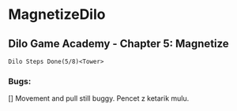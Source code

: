 # MagnetizeDilo

## Dilo Game Academy - Chapter 5: Magnetize

    Dilo Steps Done(5/8)<Tower>

### Bugs:

[] Movement and pull still buggy. Pencet z ketarik mulu.
